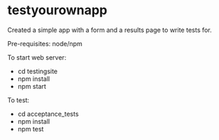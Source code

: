 # testyourownapp

Created a simple app with a form and a results page to write tests for. 

Pre-requisites: node/npm


To start web server:
- cd testingsite
- npm install
- npm start

To test: 
- cd acceptance_tests
- npm install
- npm test